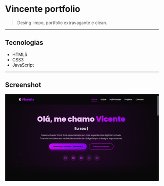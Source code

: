 # Vincente portfolio

> Desing limpo, portfolio extravagante e clean.

---

## Tecnologias

- HTML5 
- CSS3  
- JavaScript  

---

## Screenshot

![Screenshot do Projeto](screenshot.png)
